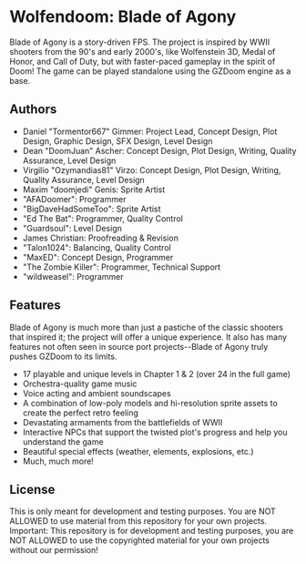 # Wolfendoom: Blade of Agony
Blade of Agony is a story-driven FPS. The project is inspired by WWII shooters from the 90's and early 2000's, like Wolfenstein 3D, Medal of Honor, and Call of Duty, but with faster-paced gameplay in the spirit of Doom! The game can be played standalone using the GZDoom engine as a base.

## Authors
- Daniel "Tormentor667" Gimmer: Project Lead, Concept Design, Plot Design, Graphic Design, SFX Design, Level Design
- Dean "DoomJuan" Ascher: Concept Design, Plot Design, Writing, Quality Assurance, Level Design
- Virgilio "Ozymandias81" Virzo: Concept Design, Plot Design, Writing, Quality Assurance, Level Design
- Maxim "doomjedi" Genis: Sprite Artist
- "AFADoomer": Programmer
- "BigDaveHadSomeToo": Sprite Artist
- "Ed The Bat": Programmer, Quality Control
- "Guardsoul": Level Design
- James Christian: Proofreading & Revision
- "Talon1024": Balancing, Quality Control
- "MaxED": Concept Design, Programmer
- "The Zombie Killer": Programmer, Technical Support
- "wildweasel": Programmer


## Features
Blade of Agony is much more than just a pastiche of the classic shooters that inspired it; the project will offer a unique experience. It also has many features not often seen in source port projects--Blade of Agony truly pushes GZDoom to its limits.
- 17 playable and unique levels in Chapter 1 & 2 (over 24 in the full game)
- Orchestra-quality game music
- Voice acting and ambient soundscapes
- A combination of low-poly models and hi-resolution sprite assets to create the perfect retro feeling
- Devastating armaments from the battlefields of WWII
- Interactive NPCs that support the twisted plot's progress and help you understand the game
- Beautiful special effects (weather, elements, explosions, etc.)
- Much, much more!


## License
This is only meant for development and testing purposes. You are NOT ALLOWED to use material from this repository for your own projects. Important: This repository is for development and testing purposes, you are NOT ALLOWED to use the copyrighted material for your own projects without our permission!
